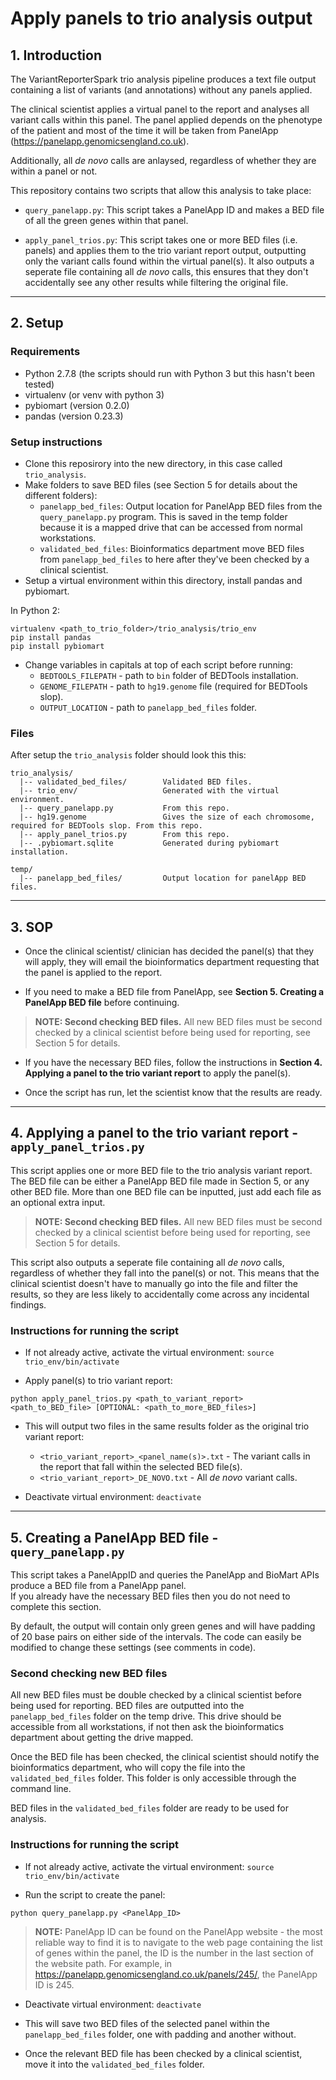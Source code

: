 # Apply panels to trio analysis output

## 1. Introduction

The VariantReporterSpark trio analysis pipeline produces a text file output containing a list of variants (and annotations) without any panels applied.

The clinical scientist applies a virtual panel to the report and analyses all variant calls within this panel.
The panel applied depends on the phenotype of the patient and most of the time it will be taken from PanelApp (https://panelapp.genomicsengland.co.uk).

Additionally, all *de novo* calls are anlaysed, regardless of whether they are within a panel or not.

This repository contains two scripts that allow this analysis to take place:

- `query_panelapp.py`: This script takes a PanelApp ID and makes a BED file of all the green genes within that panel.

- `apply_panel_trios.py`: This script takes one or more BED files (i.e. panels) and applies them to the trio variant report output, outputting only the variant calls found within the virtual panel(s). 
It also outputs a seperate file containing all *de novo* calls, this ensures that they don't accidentally see any other results while filtering the original file.

---

## 2. Setup

### Requirements  

- Python 2.7.8 (the scripts should run with Python 3 but this hasn't been tested)
- virtualenv (or venv with python 3)
- pybiomart (version 0.2.0)
- pandas (version 0.23.3)

### Setup instructions

- Clone this reposirory into the new directory, in this case called `trio_analysis`.
- Make folders to save BED files (see Section 5 for details about the different folders):
  - `panelapp_bed_files`: Output location for PanelApp BED files from the `query_panelapp.py` program. 
  This is saved in the temp folder because it is a mapped drive that can be accessed from normal workstations. 
  - `validated_bed_files`: Bioinformatics department move BED files from `panelapp_bed_files` to here after they've been checked by a clinical scientist.
- Setup a virtual environment within this directory, install pandas and pybiomart.

In Python 2:

```
virtualenv <path_to_trio_folder>/trio_analysis/trio_env
pip install pandas
pip install pybiomart
```

- Change variables in capitals at top of each script before running:
  - `BEDTOOLS_FILEPATH` - path to `bin` folder of BEDTools installation.
  - `GENOME_FILEPATH` - path to `hg19.genome` file (required for BEDTools slop).
  - `OUTPUT_LOCATION` - path to `panelapp_bed_files` folder.

### Files

After setup the `trio_analysis` folder should look this this:  

```
trio_analysis/
  |-- validated_bed_files/        Validated BED files.
  |-- trio_env/                   Generated with the virtual environment.
  |-- query_panelapp.py           From this repo.
  |-- hg19.genome                 Gives the size of each chromosome, required for BEDTools slop. From this repo.
  |-- apply_panel_trios.py        From this repo.
  |-- .pybiomart.sqlite           Generated during pybiomart installation.

temp/
  |-- panelapp_bed_files/         Output location for panelApp BED files.
```

---

## 3. SOP

- Once the clinical scientist/ clinician has decided the panel(s) that they will apply, they will email the bioinformatics department requesting that the panel is applied to the report.

- If you need to make a BED file from PanelApp, see **Section 5. Creating a PanelApp BED file** before continuing.

> **NOTE: Second checking BED files.** All new BED files must be second checked by a clinical scientist before being used for reporting, see Section 5 for details.

- If you have the necessary BED files, follow the instructions in **Section 4. Applying a panel to the trio variant report** to apply the panel(s).

- Once the script has run, let the scientist know that the results are ready.

---

## 4. Applying a panel to the trio variant report - `apply_panel_trios.py`  

This script applies one or more BED file to the trio analysis variant report.  
The BED file can be either a PanelApp BED file made in Section 5, or any other BED file. 
More than one BED file can be inputted, just add each file as an optional extra input.  

> **NOTE: Second checking BED files.** All new BED files must be second checked by a clinical scientist before being used for reporting, see Section 5 for details.

This script also outputs a seperate file containing all *de novo* calls, regardless of whether they fall into the panel(s) or not.
This means that the clinical scientist doesn't have to manually go into the file and filter the results, so they are less likely to accidentally come across any incidental findings.

### Instructions for running the script

- If not already active, activate the virtual environment: `source trio_env/bin/activate`

- Apply panel(s) to trio variant report: 

`python apply_panel_trios.py <path_to_variant_report> <path_to_BED_file> [OPTIONAL: <path_to_more_BED_files>]`

- This will output two files in the same results folder as the original trio variant report:
  - `<trio_variant_report>_<panel_name(s)>.txt` - The variant calls in the report that fall within the selected BED file(s).
  - `<trio_variant_report>_DE_NOVO.txt` - All *de novo* variant calls.

- Deactivate virtual environment: `deactivate`

---

## 5. Creating a PanelApp BED file - `query_panelapp.py`  

This script takes a PanelAppID and queries the PanelApp and BioMart APIs produce a BED file from a PanelApp panel.  
If you already have the necessary BED files then you do not need to complete this section.

By default, the output will contain only green genes and will have padding of 20 base pairs on either side of the intervals.
The code can easily be modified to change these settings (see comments in code).  

### Second checking new BED files

All new BED files must be double checked by a clinical scientist before being used for reporting. 
BED files are outputted into the `panelapp_bed_files` folder on the temp drive.
This drive should be accessible from all workstations, if not then ask the bioinformatics department about getting the drive mapped.

Once the BED file has been checked, the clinical scientist should notify the bioinformatics department, who will copy the file into the `validated_bed_files` folder.
This folder is only accessible through the command line.

BED files in the `validated_bed_files` folder are ready to be used for analysis.

### Instructions for running the script

- If not already active, activate the virtual environment: `source trio_env/bin/activate`

- Run the script to create the panel:  

`python query_panelapp.py <PanelApp_ID>`

> **NOTE:** PanelApp ID can be found on the PanelApp website - the most reliable way to find it is to navigate to the web page containing the list of genes within the panel, the ID is the number in the last section of the website path. For example, in https://panelapp.genomicsengland.co.uk/panels/245/, the PanelApp ID is 245.

- Deactivate virtual environment: `deactivate`

- This will save two BED files of the selected panel within the `panelapp_bed_files` folder, one with padding and another without.

- Once the relevant BED file has been checked by a clinical scientist, move it into the `validated_bed_files` folder.
